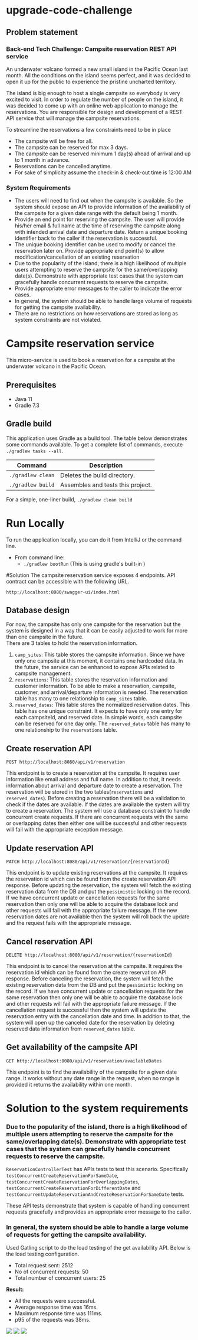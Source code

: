 # upgrade-code-challenge
## Problem statement

### Back-end Tech Challenge: Campsite reservation REST API service

An underwater volcano formed a new small island in the Pacific Ocean last month. All the conditions on the island seems perfect, and it was decided to open it up for the public to experience the pristine uncharted territory.

The island is big enough to host a single campsite so everybody is very excited to visit. In order to regulate the number of people on the island, it was decided to come up with an online web application to manage the reservations. You are responsible for design and development of a REST API service that will manage the campsite reservations.

To streamline the reservations a few constraints need to be in place

- The campsite will be free for all.
- The campsite can be reserved for max 3 days.
- The campsite can be reserved minimum 1 day(s) ahead of arrival and up to 1 month in advance.
- Reservations can be cancelled anytime.
- For sake of simplicity assume the check-in & check-out time is 12:00 AM

### System Requirements

- The users will need to find out when the campsite is available. So the system should expose an API to provide information of the availability of the campsite for a given date range with the default being 1 month.
- Provide an end point for reserving the campsite. The user will provide his/her email & full name at the time of
  reserving the campsite along with intended arrival date and departure date. Return a unique booking identifier back to the caller if the reservation is successful.
- The unique booking identifier can be used to modify or cancel the reservation later on. Provide appropriate end
  point(s) to allow modification/cancellation of an existing reservation
- Due to the popularity of the island, there is a high likelihood of multiple users attempting to reserve the campsite for the same/overlapping date(s). Demonstrate with appropriate test cases that the system can gracefully handle concurrent requests to reserve the campsite.
- Provide appropriate error messages to the caller to indicate the error cases.
- In general, the system should be able to handle large volume of requests for getting the campsite availability.
- There are no restrictions on how reservations are stored as long as system constraints are not violated.

# Campsite reservation service
This micro-service is used to book a reservation for a campsite at the underwater volcano in the Pacific Ocean.

## Prerequisites

* Java 11
* Gradle 7.3

## Gradle build

This application uses Gradle as a build tool. The table below demonstrates some commands available.
To get a complete list of commands, execute ```./gradlew tasks --all```.

| Command | Description  |
| ------- | --- |
| ```./gradlew clean``` | Deletes the build directory.|
| ```./gradlew build``` | Assembles and tests this project.|

For a simple, one-liner build,
`./gradlew clean build`

# Run Locally
To run the application locally, you can do it from IntelliJ or the command line.

- From command line:
    - `./gradlew bootRun` (This is using gradle's built-in )

#Solution
The campsite reservation service exposes 4 endpoints. API contract can be accessible with the following URL.

`http://localhost:8080/swagger-ui/index.html`

## Database design
For now, the campsite has only one campsite for the reservation but the system is designed in a way that it can be easily adjusted to work for more than one campsite in the future.  
There are 3 tables to hold the reservation information.
1) `camp_sites`: This table stores the campsite information. Since we have only one campsite at this moment, it contains one hardcoded data. In the future, the service can be enhanced to expose APIs related to campsite management.
2) `reservations`: This table stores the reservation information and customer information. To be able to make a reservation, campsite, customer, and arrival/departure information is needed. The reservation table has many to one relationship to `camp_sites` table.
3) `reserved_dates`: This table stores the normalized reservation dates. This table has one unique constraint. It expects to have only one entry for each campsiteId, and reserved date. In simple words, each campsite can be reserved for one day only. The `reserved_dates` table has many to one relationship to the `reservations` table.

## Create reservation API
`POST http://localhost:8080/api/v1/reservation`

This endpoint is to create a reservation at the campsite. It requires user information like email address and full name. In addition to that, it needs information about arrival and departure date to create a reservation. The reservation will be stored in the two tables(`reservations` and `reserved_dates`). Before creating a reservation there will be a validation to check if the dates are available. If the dates are available the system will try to create a reservation. The system will use a database constraint to handle concurrent create requests. If there are concurrent requests with the same or overlapping dates then either one will be successful and other requests will fail with the appropriate exception message.

## Update reservation API
`PATCH http://localhost:8080/api/v1/reservation/{reservationId}`

This endpoint is to update existing reservations at the campsite. It requires the reservation id which can be found from the create reservation API response. Before updating the reservation, the system will fetch the existing reservation data from the DB and put the `pessimistic` locking on the record. If we have concurrent update or cancellation requests for the same reservation then only one will be able to acquire the database lock and other requests will fail with the appropriate failure message. If the new reservation dates are not available then the system will roll back the update and the request fails with the appropriate message.

## Cancel reservation API
`DELETE http://localhost:8080/api/v1/reservation/{reservationId}`

This endpoint is to cancel the reservation at the campsite. It requires the reservation id which can be found from the create reservation API response. Before canceling the reservation, the system will fetch the existing reservation data from the DB and put the `pessimistic` locking on the record. If we have concurrent update or cancellation requests for the same reservation then only one will be able to acquire the database lock and other requests will fail with the appropriate failure message. If the cancellation request is successful then the system will update the reservation entry with the cancellation date and time. In addition to that, the system will open up the canceled date for the reservation by deleting reserved data information from `reserved_dates` table.

## Get availability of the campsite API
`GET http://localhost:8080/api/v1/reservation/availableDates`

This endpoint is to find the availability of the campsite for a given date range. It works without any date range in the request, when no range is provided it returns the availability within one month.

# Solution to the system requirements

### Due to the popularity of the island, there is a high likelihood of multiple users attempting to reserve the campsite for the same/overlapping date(s). Demonstrate with appropriate test cases that the system can gracefully handle concurrent requests to reserve the campsite.

`ReservationControllerTest` has APIs tests to test this scenario. Specifically `testConcurrentCreateReservationForSameDate`, `testConcurrentCreateReservationForOverlappingDates`, `testConcurrentCreateReservationForDifferentDate` and `testConcurrentUpdateReservationAndCreateReservationForSameDate` tests.

These API tests demonstrate that system is capable of handling concurrent requests gracefully and provides an appropriate error message to the caller.

### In general, the system should be able to handle a large volume of requests for getting the campsite availability.

Used Gatling script to do the load testing of the get availability API. Below is the load testing configuration.
- Total request sent: 2512
- No of concurrent requests: 50
- Total number of concurrent users: 25

**Result:**

- All the requests were successful.
- Average response time was 16ms.
- Maximum response time was 111ms.
- p95 of the requests was 38ms.


![](src/test/resources/Performance_test_image1.png)
![](src/test/resources/Performance_test_image2.png)
![](src/test/resources/Performance_test_image3.png)
